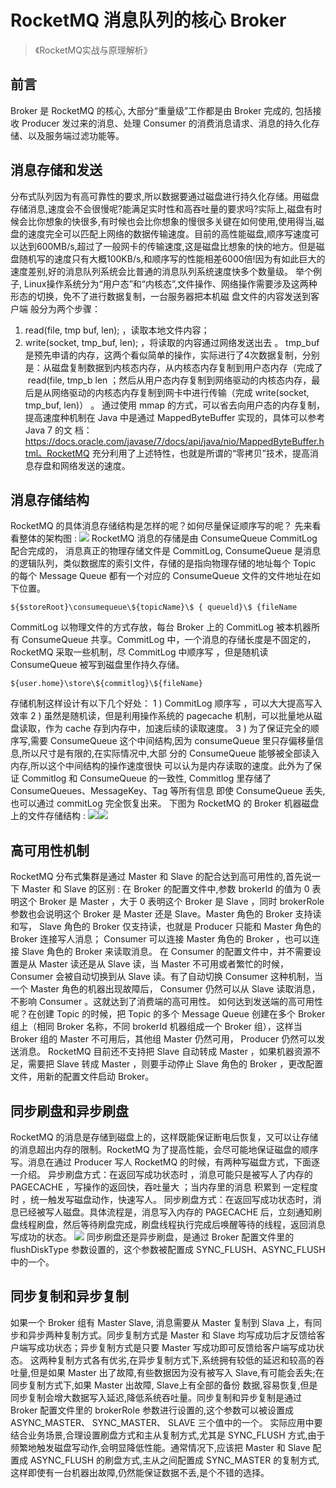 # RocketMQ 消息队列的核心 Broker

> 《RocketMQ实战与原理解析》

## 前言
Broker 是 RocketMQ 的核心, 大部分“重量级”工作都是由 Broker 完成的, 包括接收 Producer 发过来的消息、处理 Consumer 的消费消息请求、消息的持久化存储、以及服务端过滤功能等。
## 消息存储和发送
分布式队列因为有高可靠性的要求,所以数据要通过磁盘进行持久化存储。用磁盘存储消息,速度会不会很慢呢?能满足实时性和高吞吐量的要求吗?实际上,磁盘有时候会比你想象的快很多,有时候也会比你想象的慢很多关键在如何使用,使用得当,磁盘的速度完全可以匹配上网络的数据传输速度。目前的高性能磁盘,顺序写速度可以达到600MB/s,超过了一般网卡的传输速度,这是磁盘比想象的快的地方。但是磁盘随机写的速度只有大概100KB/s,和顺序写的性能相差6000倍!因为有如此巨大的速度差别,好的消息队列系统会比普通的消息队列系统速度快多个数量级。
举个例子, Linux操作系统分为“用户态”和“内核态”,文件操作、网络操作需要涉及这两种形态的切换，免不了进行数据复制，一台服务器把本机磁 盘文件的内容发送到客户端 般分为两个步骤：

1.  read(file, tmp buf, len); ，读取本地文件内容； 
2.  write(socket, tmp_buf, len); ，将读取的内容通过网络发送出去 。
tmp_buf 是预先申请的内存，这两个看似简单的操作，实际进行了4次数据复制，分别是：从磁盘复制数据到内核态内存，从内核态内存复制到用户态内存（完成了  read(file, tmp_b len ；然后从用户态内存复制到网络驱动的内核态内存，最后是从网络驱动的内核态内存复制到网卡中进行传输（完成 write(socket, tmp_buf, len)） 。
通过使用 mmap 的方式，可以省去向用户态的内存复制，提高速度种机制在 Java 中是通过 MappedByteBuffer 实现的，具体可以参考 Java 7 的文 档：https://docs.oracle.com/javase/7/docs/api/java/nio/MappedByteBuffer.html。RocketMQ 充分利用了上述特性，也就是所谓的“零拷贝”技术，提高消息存盘和网络发送的速度。 
## 消息存储结构
RocketMQ 的具体消息存储结构是怎样的呢？如何尽量保证顺序写的呢？ 先来看看整体的架构图 :
![](https://eden-notes-pic-hosting.oss-cn-shenzhen.aliyuncs.com/notes/images/20240308235940.png#id=Dvenh&originHeight=388&originWidth=582&originalType=binary&ratio=1&rotation=0&showTitle=false&status=done&style=none&title=)
RocketMQ 消息的存储是由 ConsumeQueue CommitLog 配合完成的， 消息真正的物理存储文件是 CommitLog, ConsumeQueue 是消息的逻辑队列，类似数据库的索引文件，存储的是指向物理存储的地址每个 Topic 的每个 Message Queue 都有一个对应的 ConsumeQueue 文件的文件地址在如下位置。
```
${$storeRoot}\consumequeue\${topicName}\$ { queueld}\$ {fileName
```
CommitLog 以物理文件的方式存放，每台 Broker 上的 CommitLog 被本机器所有 ConsumeQueue 共享。CommitLog 中，一个消息的存储长度是不固定的， RocketMQ 采取一些机制，尽 CommitLog 中顺序写 ，但是随机读 ConsumeQueue 被写到磁盘里作持久存储。
```
${user.home}\store\${commitlog}\${fileName}
```
存储机制这样设计有以下几个好处： 
1 ) CommitLog 顺序写 ，可以大大提高写入效率
2 ) 虽然是随机读，但是利用操作系统的 pagecache 机制，可以批量地从磁盘读取，作为 cache 存到内存中，加速后续的读取速度。
3 ) 为了保证完全的顺序写,需要 ConsumeQueue 这个中间结构,因为
consumeQueue 里只存偏移量信息,所以尺寸是有限的,在实际情况中,大部
分的 ConsumeQueue 能够被全部读入内存,所以这个中间结构的操作速度很快
可以认为是内存读取的速度。此外为了保证 Commitlog 和 ConsumeQueue 的一致性, Commitlog 里存储了 ConsumeQueues、MessageKey、Tag 等所有信息
即使 ConsumeQueue 丢失,也可以通过 commitLog 完全恢复出来。
下图为 RocketMQ 的 Broker 机器磁盘上的文件存储结构 :
![](https://gitee.com/eden2f/ImageHosting/raw/master/imgs/20210418231817.png#id=YvFd5&originalType=binary&ratio=1&rotation=0&showTitle=false&status=done&style=none&title=)![](https://eden-notes-pic-hosting.oss-cn-shenzhen.aliyuncs.com/notes/images/20240308235452.png#id=r5Vw7&originHeight=293&originWidth=397&originalType=binary&ratio=1&rotation=0&showTitle=false&status=done&style=none&title=)
## 高可用性机制
RocketMQ 分布式集群是通过 Master 和 Slave 的配合达到高可用性的,首先说一下 Master 和 Slave 的区别 : 在 Broker 的配置文件中,参数 brokerId 的值为 0 表明这个 Broker 是 Master ，大于 0 表明这个 Broker 是 Slave ，同时 brokerRole 参数也会说明这个 Broker 是 Master 还是 Slave。Master 角色的 Broker 支持读和写， Slave 角色的 Broker 仅支持读，也就是 Producer 只能和 Master 角色的 Broker 连接写人消息； Consumer 可以连接 Master 角色的 Broker ，也可以连接 Slave 角色的 Broker 来读取消息。
在 Consumer 的配置文件中，并不需要设置是从 Master 读还是从 Slave 读，当 Master 不可用或者繁忙的时候， Consumer 会被自动切换到从 Slave 读。有了自动切换 Consumer 这种机制，当一个 Master 角色的机器出现故障后， Consumer 仍然可以从 Slave 读取消息，不影响 Consumer 。这就达到了消费端的高可用性。
如何达到发送端的高可用性呢？在创建 Topic 的时候，把 Topic 的多个 Message Queue 创建在多个 Broker 组上（相同 Broker 名称，不同 brokerId 机器组成一个 Broker 组），这样当 Broker 组的 Master 不可用后，其他组 Master 仍然可用， Producer 仍然可以发送消息。 RocketMQ 目前还不支持把 Slave 自动转成 Master ，如果机器资源不足，需要把 Slave 转成 Master ，则要手动停止 Slave 角色的 Broker ，更改配置文件，用新的配置文件启动 Broker。
## 同步刷盘和异步刷盘
RocketMQ 的消息是存储到磁盘上的，这样既能保证断电后恢复，又可以让存储的消息超出内存的限制。RocketMQ 为了提高性能，会尽可能地保证磁盘的顺序写。消息在通过 Producer 写人 RocketMQ 的时候，有两种写磁盘方式，下面逐一介绍。
异步刷盘方式：在返回写成功状态时 ，消息可能只是被写人了内存的 PAGECACHE ，写操作的返回快，吞吐量大 ；当内存里的消息 积累到 一定程度时 ，统一触发写磁盘动作，快速写人。
同步刷盘方式：在返回写成功状态时，消息已经被写人磁盘。具体流程是，消息写入内存的 PAGECACHE 后，立刻通知刷盘线程刷盘，然后等待刷盘完成，刷盘线程执行完成后唤醒等待的线程，返回消息写成功的状态。
![](https://eden-notes-pic-hosting.oss-cn-shenzhen.aliyuncs.com/notes/images/20240308235600.png#id=jJAne&originHeight=353&originWidth=435&originalType=binary&ratio=1&rotation=0&showTitle=false&status=done&style=none&title=)
同步刷盘还是异步刷盘，是通过 Broker 配置文件里的 flushDiskType 参数设置的，这个参数被配置成 SYNC_FLUSH、ASYNC_FLUSH 中的一个。
## 同步复制和异步复制
如果一个 Broker 组有 Master Slave, 消息需要从 Master 复制到 Slava 上，有同步和异步两种复制方式。同步复制方式是 Master 和 Slave 均写成功后才反馈给客户端写成功状态；异步复制方式是只要 Master 写成功即可反馈给客户端写成功状态。
这两种复制方式各有优劣,在异步复制方式下,系统拥有较低的延迟和较高的吞吐量,但是如果 Master 出了故障,有些数据因为没有被写入 Slave,有可能会丢失;在同步复制方式下,如果 Master 出故障, Slave上有全部的备份
数据,容易恢复,但是同步复制会增大数据写入延迟,降低系统吞吐量。同步复制和异步复制是通过 Broker 配置文件里的 brokerRole 参数进行设置的,这个参数可以被设置成 ASYNC_MASTER、 SYNC_MASTER、 SLAVE 三个值中的一个。
实际应用中要结合业务场景,合理设置刷盘方式和主从复制方式,尤其是 SYNC_FLUSH 方式,由于频繁地触发磁盘写动作,会明显降低性能。通常情况下,应该把 Master 和 Slave 配置成 ASYNC_FLUSH 的刷盘方式,主从之间配置成 SYNC_MASTER 的复制方式,这样即使有一台机器出故障,仍然能保证数据不丢,是个不错的选择。
